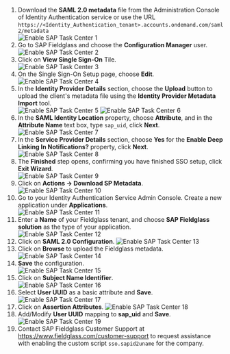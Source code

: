 1. Download the **SAML 2.0 metadata** file from the Administration Console of Identity Authentication service or use the URL `https://<Identity_Authentication_tenant>.accounts.ondemand.com/saml2/metadata`  
  ![Enable SAP Task Center 1](images/S1.png)
2. Go to SAP Fieldglass and choose the **Configuration Manager** user.  
  ![Enable SAP Task Center 2](images/S2.png)
3. Click on **View Single Sign-On** Tile.  
  ![Enable SAP Task Center 3](images/S3.png)
4. On the Single Sign-On Setup page, choose **Edit**.  
  ![Enable SAP Task Center 4](images/S4.png)
5. In the **Identity Provider Details** section, choose the **Upload** button to upload the client's metadata file using the **Identity Provider Metadata Import** tool.  
  ![Enable SAP Task Center 5](images/S5.png)
  ![Enable SAP Task Center 6](images/S6.png)
6. In the **SAML Identity Location** property, choose **Attribute**, and in the **Attribute Name** text box, type `sap_uid`, click **Next**.  
  ![Enable SAP Task Center 7](images/S7.png)
7. In the **Service Provider Details** section, choose **Yes** for the **Enable Deep Linking In Notifications?** property, click **Next**.  
  ![Enable SAP Task Center 8](images/S8.png)
8. The **Finished** step opens, confirming you have finished SSO setup, click **Exit Wizard**.  
  ![Enable SAP Task Center 9](images/S9.png)
9. Click on **Actions -> Download SP Metadata**.  
  ![Enable SAP Task Center 10](images/S10.png)
10. Go to your Identity Authentication Service Admin Console. Create a new application under **Applications**.   
  ![Enable SAP Task Center 11](images/S11.png)
11. Enter a **Name** of your Fieldglass tenant, and choose **SAP Fieldglass solution** as the type of your application.  
  ![Enable SAP Task Center 12](images/S12.png)
12. Click on **SAML 2.0 Configuration**.
  ![Enable SAP Task Center 13](images/S13.png)
13. Click on **Browse** to upload the Fieldglass metadata. 
  ![Enable SAP Task Center 14](images/S14.png)
14. **Save** the configuration.  
  ![Enable SAP Task Center 15](images/S15.png)
15. Click on **Subject Name Identifier**.  
  ![Enable SAP Task Center 16](images/S16.png)
16. Select **User UUID** as a basic attribute and **Save**.
  ![Enable SAP Task Center 17](images/S17.png)
17. Click on **Assertion Attributes**.
  ![Enable SAP Task Center 18](images/S18.png)
18. Add/Modify **User UUID** mapping to **sap_uid** and **Save**.
  ![Enable SAP Task Center 19](images/S19.png)
19. Contact SAP Fieldglass Customer Support at https://www.fieldglass.com/customer-support to request assistance with enabling the custom script `sso.sapid2uname` for the company. 

